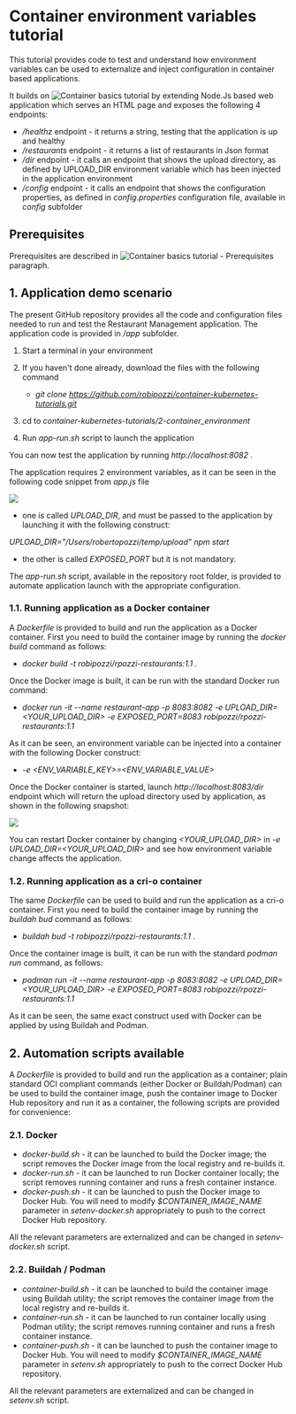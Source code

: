 # Container environment variables tutorial
This tutorial provides code to test and understand how environment variables can be used to externalize and inject configuration in container based applications.

It builds on ![Container basics tutorial](https://github.com/robipozzi/container-kubernetes-tutorials/tree/master/1-container_basics) by extending Node.Js based web application which serves an HTML page and exposes the following 4 endpoints:
* */healthz* endpoint - it returns a string, testing that the application is up and healthy
* */restaurants* endpoint - it returns a list of restaurants in Json format
* */dir* endpoint - it calls an endpoint that shows the upload directory, as defined by UPLOAD_DIR environment variable which has been injected in the application environment
* */config* endpoint - it calls an endpoint that shows the configuration properties, as defined in *config.properties* configuration file, available in *config* subfolder

## Prerequisites
Prerequisites are described in ![Container basics tutorial - Prerequisites](https://github.com/robipozzi/container-kubernetes-tutorials/tree/master/1-container_basics#Prerequisites) paragraph.

## 1. Application demo scenario
The present GitHub repository provides all the code and configuration files needed to run and test the Restaurant Management application. The application code is provided in */app* subfolder.

1. Start a terminal in your environment
2. If you haven't done already, download the files with the following command 

   * *git clone https://github.com/robipozzi/container-kubernetes-tutorials.git*

3. cd to *container-kubernetes-tutorials/2-container_environment*
4. Run *app-run.sh* script to launch the application

You can now test the application by running *http://localhost:8082* .

The application requires 2 environment variables, as it can be seen in the following code snippet from *app.js* file

![](https://github.com/robipozzi/container-kubernetes-tutorials/blob/master/2-container_environment/images/code-snippet1.png)

* one is called *UPLOAD_DIR*, and must be passed to the application by launching it with the following construct:

*UPLOAD_DIR="/Users/robertopozzi/temp/upload" npm start*

* the other is called *EXPOSED_PORT* but it is not mandatory.

The *app-run.sh* script, available in the repository root folder, is provided to automate application launch with the appropriate configuration.

### 1.1. Running application as a Docker container
A *Dockerfile* is provided to build and run the application as a Docker container. 
First you need to build the container image by running the *docker build* command as follows:

* *docker build -t robipozzi/rpozzi-restaurants:1.1 .*

Once the Docker image is built, it can be run with the standard Docker run command: 

* *docker run -it --name restaurant-app -p 8083:8082 -e UPLOAD_DIR=<YOUR_UPLOAD_DIR> -e EXPOSED_PORT=8083 robipozzi/rpozzi-restaurants:1.1*

As it can be seen, an environment variable can be injected into a container with the following Docker construct:

* *-e <ENV_VARIABLE_KEY>=<ENV_VARIABLE_VALUE>*

Once the Docker container is started, launch *http://localhost:8083/dir* endpoint which will return the upload directory used by application, as shown in the following snapshot:

![](https://github.com/robipozzi/container-kubernetes-tutorials/blob/master/2-container_environment/images/dir_endpoint.png)

You can restart Docker container by changing *<YOUR_UPLOAD_DIR>* in *-e UPLOAD_DIR=<YOUR_UPLOAD_DIR>* and see how environment variable change affects the application.

### 1.2. Running application as a cri-o container
The same *Dockerfile* can be used to build and run the application as a cri-o container. 
First you need to build the container image by running the *buildah bud* command as follows:

* *buildah bud -t robipozzi/rpozzi-restaurants:1.1 .*

Once the container image is built, it can be run with the standard *podman run* command, as follows: 

* *podman run -it --name restaurant-app -p 8083:8082 -e UPLOAD_DIR=<YOUR_UPLOAD_DIR> -e EXPOSED_PORT=8083 robipozzi/rpozzi-restaurants:1.1*

As it can be seen, the same exact construct used with Docker can be applied by using Buildah and Podman.

## 2. Automation scripts available
A *Dockerfile* is provided to build and run the application as a container; plain standard OCI compliant commands (either Docker or Buildah/Podman) can be used to build the container image, push the container image to Docker Hub repository and run it as a container, the following scripts are provided for convenience:

### 2.1. Docker
* *docker-build.sh* - it can be launched to build the Docker image; the script removes the Docker image from the local registry and re-builds it.
* *docker-run.sh* - it can be launched to run Docker container locally; the script removes running container and runs a fresh container instance.
* *docker-push.sh* - it can be launched to push the Docker image to Docker Hub. You will need to modify *$CONTAINER_IMAGE_NAME* parameter in *setenv-docker.sh* appropriately to push to the correct Docker Hub repository.

All the relevant parameters are externalized and can be changed in *setenv-docker.sh* script.

### 2.2. Buildah / Podman
* *container-build.sh* - it can be launched to build the container image using Buildah utility; the script removes the container image from the local registry and re-builds it.
* *container-run.sh* - it can be launched to run container locally using Podman utility; the script removes running container and runs a fresh container instance.
* *container-push.sh* - it can be launched to push the container image to Docker Hub. You will need to modify *$CONTAINER_IMAGE_NAME* parameter in *setenv.sh* appropriately to push to the correct Docker Hub repository.

All the relevant parameters are externalized and can be changed in *setenv.sh* script.